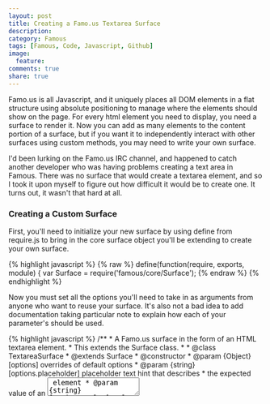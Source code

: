 ```yaml
---
layout: post
title: Creating a Famo.us Textarea Surface
description: 
category: Famous
tags: [Famous, Code, Javascript, Github]
image:
  feature: 
comments: true
share: true
---
```


Famo.us is all Javascript, and it uniquely places all DOM elements in a flat structure using absolute positioning to manage where the elements should show on the page. For every html element you need to display, you need a surface to render it. Now you can add as many elements to the content portion of a surface, but if you want it to independently interact with other surfaces using custom methods, you may need to write your own surface.

I'd been lurking on the Famo.us IRC channel, and happened to catch another developer who was having problems creating a text area in Famous. There was no surface that would create a textarea element, and so I took it upon myself to figure out how difficult it would be to create one. It turns out, it wasn't that hard at all. 

### Creating a Custom Surface

First, you'll need to initialize your new surface by using define from require.js to bring in the core surface object you'll be extending to create your own surface.

{% highlight javascript %}
{% raw %}
define(function(require, exports, module) {
    var Surface = require('famous/core/Surface');
{% endraw %}
{% endhighlight %}

Now you must set all the options you'll need to take in as arguments from anyone who want to reuse your surface. It's also not a bad idea to add documentation taking particular note to explain how each of your parameter's should be used.

{% highlight javascript %}
    /**
     * A Famo.us surface in the form of an HTML textarea element.
     *   This extends the Surface class.
     *
     * @class TextareaSurface
     * @extends Surface
     * @constructor
     * @param {Object} [options] overrides of default options
     * @param {string} [options.placeholder] placeholder text hint that describes
     *  the expected value of an <textarea> element
     * @param {string} [options.value] value of text
     * @param {string} [options.name] specifies the name of textarea
     * @param {string} [options.wrap] specify 'hard' or 'soft' wrap for textarea
     * @param {number} [options.cols] number of columns in textarea
     * @param {number} [options.rows] number of rows in textarea
     */
    function TextareaSurface(options) {
        this._placeholder = options.placeholder || '';
        this._value       = options.value || '';
        this._name        = options.name || '';
        this._wrap        = options.wrap || '';
        this._cols        = options.cols || '';
        this._rows        = options.rows || '';

        Surface.apply(this, arguments);
        this.on('click', this.focus.bind(this));
    }

{% endhighlight %}

In the TextareaSurface function, I've defined the list of default values if someone doesn't define use an argument. This is an important practice, and though I've left them all blank, it would be easy to come back and set some other values as default.

Next, use Object.create() to specify the core Surface object that you want to link as the prototype. This will help to extend the Surface object, allowing it to be more useful by giving Javascript another object to examine for similar properties and methods. We are creating a specialized surface after all:
{% highlight javascript %}
    TextareaSurface.prototype = Object.create(Surface.prototype);
    TextareaSurface.prototype.constructor = TextareaSurface;

    TextareaSurface.prototype.elementType = 'textarea';
    TextareaSurface.prototype.elementClass = 'famous-surface';
{% endhighlight %}

Now, if someone doesn't send in an entire object to create our new kind of Surface, we want to include chainable extension methods that make it possible to easily modify the surface once it's been created in memory. This is what the majority of the file's contents: methods which will set values in place of the defaults defined at the top of the file.

Again, it's wise to document the usage of the extension method and whether it triggers a repaint or not. In this case, the method can be overridden by another property, the size property, so I've noted as much and included an example:
{% highlight javascript %}
    /**
     * Set the number of columns visible in the textarea.
     *   Note: Overridden by surface size; set width to true. (eg. size: [true, *])
     *         Triggers a repaint next tick.
     *
     * @method setColumns
     * @param {number} num columns in textarea surface
     * @return {TextareaSurface} this, allowing method chaining.
     */
    TextareaSurface.prototype.setColumns = function setColumns(num) {
        this._cols = num;
        this._contentDirty = true;
        return this;
    };
{% endhighlight %}

The last step is to place the element into the document as a new node. Famous calls this deploying the component. It could be a good practice to include some tests for blank values and avoid changing the element if the values were never set. This is more efficient and helps avoid empty attributes on elements.

{% highlight javascript %}
    /**
     * Place the document element this component manages into the document.
     *
     * @private
     * @method deploy
     * @param {Node} target document parent of this container
     */
    TextareaSurface.prototype.deploy = function deploy(target) {
        if (this._placeholder !== '') target.placeholder = this._placeholder;
        if (this._value !== '') target.value = this._value;
        if (this._name !== '') target.name = this._name;
        if (this._wrap !== '') target.wrap = this._wrap;
        if (this._cols !== '') target.cols = this._cols;
        if (this._rows !== '') target.rows = this._rows;
    };

    module.exports = TextareaSurface;
});
{% endhighlight %}
The last line exports the new surface as a new module for Require.js to use, and for you to include in any of the rest of your Famous app.

You will really learn a ton by jumping into the code and figuring Famous out, reading it line by line. I certainly have learned plenty. I've posted this new surface in a forked version of the main Famous/Surface repository here: [TextareaSurface.js](https://github.com/jabbrass/surfaces/blob/d9d6838ba34f2012d632eac619d009d80aa329c5/TextareaSurface.js).
Feel free to check it out and play with it for yourself!

<html>
<body>
<script src="../lib/underscore/underscore.js"></script>

  <script>
    var stacksFunc = [];
    var stacksfuncShared = [];
    var stacksProto = [];
    var stacksPseudo = [];

    var makeStackA = function(){
      var someInstance = {};


  var storage = {};
  var size = 0;

  someInstance.push = function(value){
    storage[size] = value;
    size++;
  };

  someInstance.pop = function(){
    if (size > 0) {
      size--;
      var temp = storage[size];
      delete storage[size];
      return temp;
    }
  };

  someInstance.size = function(){
    return size;
  };

  return someInstance;
};

var makeStackB = function() {
  var result = {};
  _.extend(result, stackMethods, {'storage' : {'size' : 0}});
  return result;
};

var stackMethods = {
  'push' : function(value){
    var storage = this.storage;
    storage[storage.size] = value;
    storage.size++;
  },
  'pop' : function(){
    var storage = this.storage;
    if (storage.size > 0) {
      storage.size--;
      var temp = storage[storage.size];
      delete storage[storage.size];
      return temp;
    }
  },
  'size' : function(){
    return this.storage.size;
  }
};

var makeStackC = function() {
  var result = Object.create(stackMethods);
  result.storage = {'size':0};
  return result;
};

var Stack = function() {
  this.storage = {size: 0};
};

Stack.prototype.push = function(value){
  var storage = this.storage;
  storage[storage.size] = value;
  storage.size++;
};

Stack.prototype.pop = function(){
  var storage = this.storage;
  if (storage.size > 0) {
    storage.size--;
    var temp = storage[storage.size];
    delete storage[storage.size];
    return temp;
  }
};

Stack.prototype.size = function(){
  return this.storage.size;
};


for (var i = 0; i < 100000; i++) {
  stacksFunc[i] = makeStackA();
  stacksfuncShared[i] = makeStackB();
  stacksProto[i] = makeStackC();
  stacksPseudo[i] = new Stack();
}




</script>
</body>
</html>

